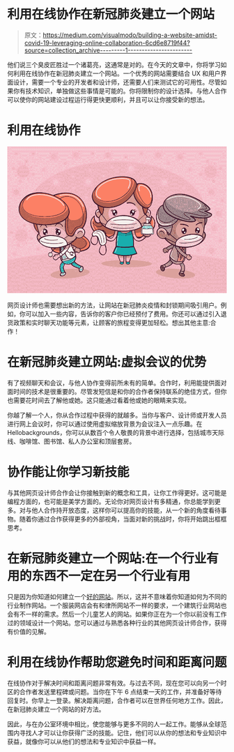 # 利用在线协作在新冠肺炎建立一个网站

> 原文：<https://medium.com/visualmodo/building-a-website-amidst-covid-19-leveraging-online-collaboration-6cd6e8719f44?source=collection_archive---------1----------------------->

他们说三个臭皮匠胜过一个诸葛亮，这通常是对的。在今天的文章中，你将学习如何利用在线协作在新冠肺炎建立一个网站。一个优秀的网站需要结合 UX 和用户界面设计，需要一个专业的开发者和设计师，还需要人们来测试它的可用性。尽管如果你有技术知识，单独做这些事情是可能的。你将限制你的设计选择。与他人合作可以使你的网站建设过程运行得更快更顺利，并且可以让你接受新的想法。

# 利用在线协作

![](img/418e66f83788d485f0cab0c91b8f8ad9.png)

网页设计师也需要想出新的方法，让网站在新冠肺炎疫情和封锁期间吸引用户。例如，你可以加入一些内容，告诉你的客户你已经预付了费用。你还可以通过引入退货政策和实时聊天功能等元素，让顾客的旅程变得更加轻松。想出其他主意:合作！

# 在新冠肺炎建立网站:虚拟会议的优势

有了视频聊天和会议，与他人协作变得前所未有的简单。合作时，利用能提供面对面时间的技术是很重要的。尽管发短信是和你的合作者保持联系的绝佳方式，但你也需要花时间去了解他或她。这只能通过看着他或她的眼睛来实现。

你越了解一个人，你从合作过程中获得的就越多。当你与客户、设计师或开发人员进行网上会议时，你可以通过使用虚拟缩放背景为会议注入一点乐趣。在 Hellobackgrounds，你可以从数百个令人敬畏的背景中进行选择，包括城市天际线、咖啡馆、图书馆、私人办公室和顶层套房。

# 协作能让你学习新技能

与其他网页设计师合作会让你接触到新的概念和工具，让你工作得更好。这可能是编程方面的，也可能是美学方面的。无论你对网页设计有多精通，你总能学到更多。对与他人合作持开放态度，这样你可以提高你的技能，从一个新的角度看待事物。随着你通过合作获得更多的外部视角，当面对新的挑战时，你将开始跳出框框思考。

# 在新冠肺炎建立一个网站:在一个行业有用的东西不一定在另一个行业有用

只是因为你知道如何建立一个[好的网站](https://visualmodo.com/4-tips-to-improve-your-online-presence/)。所以，这并不意味着你知道如何为不同的行业制作网站。一个服装网店会有和律所网站不一样的要求，一个建筑行业网站也会有不一样的需求。然后一个儿童艺人的网站。如果你正在为一个你以前没有工作过的领域设计一个网站。您可以通过与熟悉各种行业的其他网页设计师合作，获得有价值的见解。

# 利用在线协作帮助您避免时间和距离问题

在线协作对于解决时间和距离问题非常有效。与过去不同，现在您可以向另一个时区的合作者发送里程碑或问题。当你在下午 6 点结束一天的工作，并准备好等待回复时。你早上一登录。解决距离问题，合作者可以在世界任何地方工作。因此，在新冠肺炎建立一个网站的好方法。

因此，与在办公室环境中相比，使您能够与更多不同的人一起工作。能够从全球范围内寻找人才可以让你获得广泛的技能。记住，他们可以从你的想法和专业知识中获益，就像你可以从他们的想法和专业知识中获益一样。